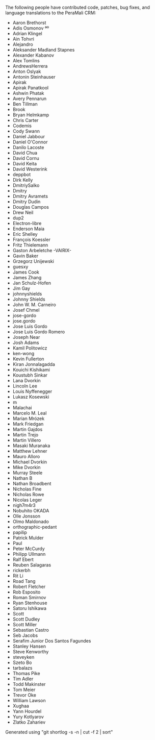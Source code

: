 The following people have contributed code, patches, bug fixes, and language
translations to the PeraMali CRM:

  * Aaron Brethorst
  * Adis Osmonov ªº
  * Adrian Klingel
  * Ain Tohvri
  * Alejandro
  * Aleksander Madland Stapnes
  * Alexander Kabanov
  * Alex Tomlins
  * AndrewsHerrera
  * Anton Oslyak
  * Antonin Steinhauser
  * Apirak
  * Apirak Panatkool
  * Ashwin Phatak
  * Avery Pennarun
  * Ben Tillman
  * Brook
  * Bryan Helmkamp
  * Chris Carter
  * Codemis
  * Cody Swann
  * Daniel Jabbour
  * Daniel O'Connor
  * Danilo Lacoste
  * David Chua
  * David Cornu
  * David Keita
  * David Westerink
  * deppbot
  * Dirk Kelly
  * DmitriySalko
  * Dmitry
  * Dmitry Avramets
  * Dmitry Dudin
  * Douglas Campos
  * Drew Neil
  * dup2
  * Electron-libre
  * Enderson Maia
  * Eric Shelley
  * François Koessler
  * Fritz Thielemann
  * Gaston Arbeletche -VAIRIX-
  * Gavin Baker
  * Grzegorz Unijewski
  * guesxy
  * James Cook
  * James Zhang
  * Jan Schulz-Hofen
  * Jim Gay
  * johnnyshields
  * Johnny Shields
  * John W. M. Carneiro
  * Josef Chmel
  * jose-gordo
  * jose.gordo
  * Jose Luis Gordo
  * Jose Luis Gordo Romero
  * Joseph Near
  * Josh Adams
  * Kamil Politowicz
  * ken-wong
  * Kevin Fullerton
  * Kiran Jonnalagadda
  * Kouichi Kishikami
  * Koustubh Sinkar
  * Lana Dvorkin
  * Lincoln Lee
  * Louis Nyffenegger
  * Lukasz Kosewski
  * m
  * Malachai
  * Marcelo M. Leal
  * Marian Mrózek
  * Mark Friedgan
  * Martin Gajdos
  * Martin Trejo
  * Martin Villero
  * Masaki Muranaka
  * Matthew Lehner
  * Mauro Alloro
  * Michael Dvorkin
  * Mike Dvorkin
  * Murray Steele
  * Nathan B
  * Nathan Broadbent
  * Nicholas Fine
  * Nicholas Rowe
  * Nicolas Leger
  * nigh7m4r3
  * Nobuhito OKADA
  * Olle Jonsson
  * Olmo Maldonado
  * orthographic-pedant
  * papilip
  * Patrick Mulder
  * Paul
  * Peter McCurdy
  * Philipp Ullmann
  * Ralf Ebert
  * Reuben Salagaras
  * rickerbh
  * Rit Li
  * Road Tang
  * Robert Fletcher
  * Rob Esposito
  * Roman Smirnov
  * Ryan Stenhouse
  * Satoru Ishikawa
  * Scott
  * Scott Dudley
  * Scott Miller
  * Sebastian Castro
  * Seb Jacobs
  * Serafim Junior Dos Santos Fagundes
  * Stanley Hansen
  * Steve Kenworthy
  * steveyken
  * Szeto Bo
  * tarbalazs
  * Thomas Pike
  * Tim Adler
  * Todd Makinster
  * Tom Meier
  * Trevor Oke
  * William Lawson
  * Xughaa
  * Yann Hourdel
  * Yury Kotlyarov
  * Zlatko Zahariev

Generated using "git shortlog -s -n | cut -f 2 | sort"
